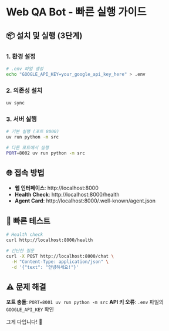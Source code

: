 # Web QA Bot - 빠른 실행 가이드

## 📦 설치 및 실행 (3단계)

### 1. 환경 설정
```bash
# .env 파일 생성
echo "GOOGLE_API_KEY=your_google_api_key_here" > .env
```

### 2. 의존성 설치
```bash
uv sync
```

### 3. 서버 실행
```bash
# 기본 실행 (포트 8000)
uv run python -m src

# 다른 포트에서 실행
PORT=8002 uv run python -m src
```

## 🌐 접속 방법

- **웹 인터페이스**: http://localhost:8000
- **Health Check**: http://localhost:8000/health
- **Agent Card**: http://localhost:8000/.well-known/agent.json

## 🔧 빠른 테스트

```bash
# Health check
curl http://localhost:8000/health

# 간단한 질문
curl -X POST http://localhost:8000/chat \
  -H "Content-Type: application/json" \
  -d '{"text": "안녕하세요!"}'
```

## ⚠️ 문제 해결

**포트 충돌**: `PORT=8001 uv run python -m src`
**API 키 오류**: `.env` 파일의 `GOOGLE_API_KEY` 확인

그게 다입니다! 🚀